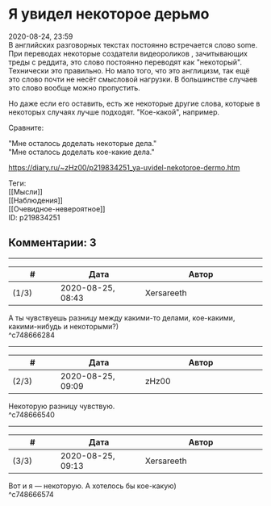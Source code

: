 Я увидел некоторое дерьмо
=========================

  
2020-08-24, 23:59  
 В английских разговорных текстах постоянно встречается слово some. При переводах некоторые создатели видеороликов , зачитывающих треды с реддита, это слово постоянно переводят как "некоторый". Технически это правильно. Но мало того, что это англицизм, так ещё это слово почти не несёт смысловой нагрузки. В большинстве случаев это слово вообще можно пропустить.   
   
 Но даже если его оставить, есть же некоторые другие слова, которые в некоторых случаях лучше подходят. "Кое-какой", например.   
   
 Сравните:   
   
 "Мне осталось доделать некоторые дела."   
 "Мне осталось доделать кое-какие дела."   
  
<https://diary.ru/~zHz00/p219834251_ya-uvidel-nekotoroe-dermo.htm>  
  
Теги:  
[[Мысли]]  
[[Наблюдения]]  
[[Очевидное-невероятное]]  
ID: p219834251  


Комментарии: 3
--------------

  


---



|         #         |              Дата              |                     Автор                     |           ID           |
| --- | --- | --- | --- |
| (1/3) | 2020-08-25, 08:43 | Xersareeth | c748666284 |

  
 А ты чувствуешь разницу между какими-то делами, кое-какими, какими-нибудь и некоторыми?)   
 ^c748666284

---



|         #         |              Дата              |                     Автор                     |           ID           |
| --- | --- | --- | --- |
| (2/3) | 2020-08-25, 09:09 | zHz00 | c748666540 |

  
 Некоторую разницу чувствую.   
 ^c748666540

---



|         #         |              Дата              |                     Автор                     |           ID           |
| --- | --- | --- | --- |
| (3/3) | 2020-08-25, 09:13 | Xersareeth | c748666574 |

  
 Вот и я — некоторую. А хотелось бы кое-какую)   
 ^c748666574